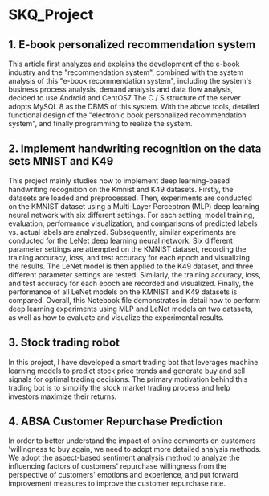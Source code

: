 # SKQ_Project
## 1. E-book personalized recommendation system
This article first analyzes and explains the development of the e-book industry and the "recommendation system", combined with the system analysis of this "e-book recommendation system", including the system's business process analysis, demand analysis and data flow analysis, decided to use Android and CentOS7 The C / S structure of the server adopts MySQL 8 as the DBMS of this system. With the above tools, detailed functional design of the "electronic book personalized recommendation system", and finally programming to realize the system.
## 2. Implement handwriting recognition on the data sets MNIST and K49
This project mainly studies how to implement deep learning-based handwriting recognition on the Kmnist and K49 datasets. Firstly, the datasets are loaded and preprocessed. Then, experiments are conducted on the KMNIST dataset using a Multi-Layer Perceptron (MLP) deep learning neural network with six different settings. For each setting, model training, evaluation, performance visualization, and comparisons of predicted labels vs. actual labels are analyzed.
Subsequently, similar experiments are conducted for the LeNet deep learning neural network. Six different parameter settings are attempted on the KMNIST dataset, recording the training accuracy, loss, and test accuracy for each epoch and visualizing the results. The LeNet model is then applied to the K49 dataset, and three different parameter settings are tested. Similarly, the training accuracy, loss, and test accuracy for each epoch are recorded and visualized.
Finally, the performance of all LeNet models on the KMNIST and K49 datasets is compared. Overall, this Notebook file demonstrates in detail how to perform deep learning experiments using MLP and LeNet models on two datasets, as well as how to evaluate and visualize the experimental results.
## 3. Stock trading robot
In this project, I have developed a smart trading bot that leverages machine learning models to predict stock price trends and generate buy and sell signals for optimal trading decisions. The primary motivation behind this trading bot is to simplify the stock market trading process and help investors maximize their returns.
## 4. ABSA Customer Repurchase Prediction
In order to better understand the impact of online comments on customers 'willingness to buy again, we need to adopt more detailed analysis methods. 
We adopt the aspect-based sentiment analysis method to analyze the influencing factors of customers' repurchase willingness from the perspective of customers' emotions and experience, and put forward improvement measures to improve the customer repurchase rate.
